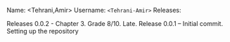 Name: <Tehrani,Amir>
Username: `<Tehrani-Amir>`
Releases:

Releases 0.0.2 - Chapter 3.  Grade 8/10. Late.
Release 0.0.1 – Initial commit. Setting up the repository

